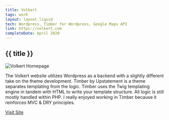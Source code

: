 ```yaml
---
title: Volkert
tags: work
layout: layout.liquid
tech: Wordpress, Timber for Wordpress, Google Maps API
link: https://volkert.com
completeDate: April 2020
---
```

## {{ title }}

![Volkert Homepage](images/volkert.png)

The Volkert website utilizes Wordpress as a backend with a slightly different take on the theme development. Timber by Upstatement is a theme separates templating from the logic. Timber uses the Twig templating engine in tandem with HTML to write your template structure. All logic is still mostly handled within PHP. I really enjoyed working in Timber because it reinforces MVC & DRY principles.

[Visit Site]({{link}})
